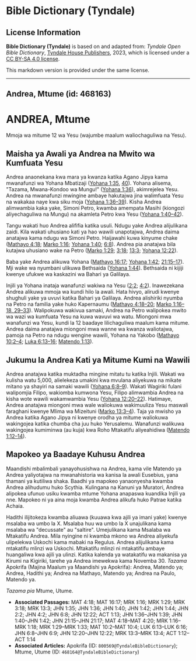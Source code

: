 # Bible Dictionary (Tyndale)

## License Information

**Bible Dictionary (Tyndale)** is based on and adapted from: _Tyndale Open Bible Dictionary_, [Tyndale House Publishers](https://tyndaleopenresources.com/), 2023, which is licensed under a [CC BY-SA 4.0 license](https://creativecommons.org/licenses/by-sa/4.0/legalcode.en).

This markdown version is provided under the same license.



--------------------------------

## Andrea, Mtume (id: 468163)

ANDREA, Mtume
=============

Mmoja wa mitume 12 wa Yesu (wajumbe maalum waliochaguliwa na Yesu).

Maisha ya Awali ya Andrea na Mwito wa Kumfuata Yesu
---------------------------------------------------

Andrea anaonekana kwa mara ya kwanza katika Agano Jipya kama mwanafunzi wa Yohana Mbatizaji ([Yohana 1:35](https://ref.ly/John1:35), [40](https://ref.ly/John1:40)). Yohana alisema, "Tazama, Mwana\-Kondoo wa Mungu!" ([Yohana 1:36](https://ref.ly/John1:36)), akimrejelea Yesu. Andrea na mwanafunzi mwingine ambaye hakutajwa jina walimfuata Yesu na wakakaa naye kwa siku moja ([Yohana 1:36–39](https://ref.ly/John1:36-John1:39)). Kisha Andrea alimwambia kaka yake, Simoni Petro, kwamba amempata Masihi (kiongozi aliyechaguliwa na Mungu) na akamleta Petro kwa Yesu ([Yohana 1:40–42](https://ref.ly/John1:40-John1:42)).

Tangu wakati huo Andrea alififia katika usuli. Ndugu yake Andrea alijulikana zaidi. Kila wakati uhusiano kati ya hao wawili unapotajwa, Andrea daima anatajwa kama ndugu wa Simoni Petro. Haijawahi kuwa kinyume chake ([Mathayo 4:18](https://ref.ly/Matt4:18); [Marko 1:16](https://ref.ly/Mark1:16); [Yohana 1:40](https://ref.ly/John1:40); [6:8](https://ref.ly/John6:8)). Andrea pia anatajwa bila kutajwa uhusiano wake na Petro ([Marko 1:29](https://ref.ly/Mark1:29); [3:18](https://ref.ly/Mark3:18); [13:3](https://ref.ly/Mark13:3); [Yohana 12:22](https://ref.ly/John12:22)).

Baba yake Andrea alikuwa Yohana ([Mathayo 16:17](https://ref.ly/Matt16:17); [Yohana 1:42](https://ref.ly/John1:42); [21:15–17](https://ref.ly/John21:15-John21:17)). Mji wake wa nyumbani ulikuwa Bethsaida ([Yohana 1:44](https://ref.ly/John1:44)). Bethsaida ni kijiji kwenye ufukwe wa kaskazini wa Bahari ya Galilaya.

Injili ya Yohana inataja wanafunzi wakiwa na Yesu ([2:2](https://ref.ly/John2:2); [4:2](https://ref.ly/John4:2)). Inawezekana Andrea alikuwa mmoja wa kundi hilo la awali. Hata hivyo, alirudi kwenye shughuli yake ya uvuvi katika Bahari ya Galilaya. Andrea alishiriki nyumba na Petro na familia yake huko Kapernaumu ([Mathayo 4:18–20](https://ref.ly/Matt4:18-Matt4:20); [Marko 1:16–18, 29–33](https://ref.ly/Mark1:16-Mark1:18,Mark1:29-Mark1:33)). Walipokuwa wakivua samaki, Andrea na Petro walipokea mwito wa wazi wa kumfuata Yesu na kuwa wavuvi wa watu. Miongoni mwa wanafunzi wa Yesu, kundi la 12 baadaye lilichaguliwa maalum kama mitume. Andrea daima anatajwa miongoni mwa wanne wa kwanza waliotajwa, pamoja na Petro na ndugu wengine wawili, Yohana na Yakobo ([Mathayo 10:2–4](https://ref.ly/Matt10:2-Matt10:4); [Luka 6:13–16](https://ref.ly/Luke6:13-Luke6:16); [Matendo 1:13](https://ref.ly/Acts1:13)).

Jukumu la Andrea Kati ya Mitume Kumi na Wawili
----------------------------------------------

Andrea anatajwa katika muktadha mingine mitatu tu katika Injili. Wakati wa kulisha watu 5,000, alielekeza umakini kwa mvulana aliyekuwa na mikate mitano ya shayiri na samaki wawili ([Yohana 6:8–9](https://ref.ly/John6:8-John6:9)). Wakati Wagiriki fulani walipomjia Filipo, wakiomba kumwona Yesu, Filipo alimwambia Andrea na kisha wote wawili wakamwambia Yesu ([Yohana 12:20–22](https://ref.ly/John12:20-John12:22)). Hatimaye, Andrea anatajwa miongoni mwa wale waliokuwa wakimuuliza Yesu maswali faraghani kwenye Mlima wa Mizeituni ([Marko 13:3–4](https://ref.ly/Mark13:3-Mark13:4)). Taja ya mwisho ya Andrea katika Agano Jipya ni kwenye orodha ya mitume waliokuwa wakingojea katika chumba cha juu huko Yerusalemu. Wanafunzi walikuwa wakingojea kumiminwa (au kuja) kwa Roho Mtakatifu aliyeahidiwa ([Matendo 1:12–14](https://ref.ly/Acts1:12-Acts1:14)).

Mapokeo ya Baadaye Kuhusu Andrea
--------------------------------

Maandishi mbalimbali yanayohusishwa na Andrea, kama vile Matendo ya Andrea yaliyotajwa na mwanahistoria wa kanisa la awali Eusebius, yana thamani ya kutiliwa shaka. Baadhi ya mapokeo yanaonyesha kwamba Andrea alihudumu huko Scythia. Kulingana na Kanuni ya Muratori, Andrea alipokea ufunuo usiku kwamba mtume Yohana anapaswa kuandika Injili ya nne. Mapokeo ni ya aina moja kwamba Andrea alikufa huko Patrae katika Achaia.

Hadithi ilijitokeza kwamba aliuawa (kuuawa kwa ajili ya imani yake) kwenye msalaba wa umbo la X. Msalaba huu wa umbo la X unajulikana kama msalaba wa "decussate" au "saltire". Umejulikana kama Msalaba wa Mtakatifu Andrea. Mila nyingine ni kwamba mkono wa Andrea aliyekufa ulipelekwa Uskochi kama mabaki na Regulus. Andrea alijulikana kama mtakatifu mlinzi wa Uskochi. Mtakatifu mlinzi ni mtakatifu ambaye huangaliwa kwa ajili ya ulinzi. Katika kalenda ya watakatifu wa makanisa ya Kirumi na Kigiriki, tarehe ya Andrea imewekwa kama Novemba 30\. *Tazama* Apokrifa (Majina Maalum ya Maandishi ya Apokrifa): Andrea, Matendo ya; Andrea, Hadithi ya; Andrea na Mathayo, Matendo ya; Andrea na Paulo, Matendo ya.

*Tazama pia* Mtume, Utume.

* **Associated Passages:** MAT 4:18; MAT 16:17; MRK 1:16; MRK 1:29; MRK 3:18; MRK 13:3; JHN 1:35; JHN 1:36; JHN 1:40; JHN 1:42; JHN 1:44; JHN 2:2; JHN 4:2; JHN 6:8; JHN 12:22; ACT 1:13; JHN 1:36–JHN 1:39; JHN 1:40–JHN 1:42; JHN 21:15–JHN 21:17; MAT 4:18–MAT 4:20; MRK 1:16–MRK 1:18; MRK 1:29–MRK 1:33; MAT 10:2–MAT 10:4; LUK 6:13–LUK 6:16; JHN 6:8–JHN 6:9; JHN 12:20–JHN 12:22; MRK 13:3–MRK 13:4; ACT 1:12–ACT 1:14
* **Associated Articles:** Apokrifa (ID: `800569@TyndaleBibleDictionary`); Mtume, Utume (ID: `468164@TyndaleBibleDictionary`)

